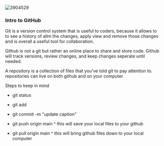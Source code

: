 
![3904529](https://user-images.githubusercontent.com/106101235/169898511-08d2bb3c-57d8-49dc-be08-358037af92e1.png)


### Intro to GitHub

Git is a version control system that is useful to coders, because it allows to to see a history of allm the changes, apply view and remove those changes and is overall a useful tool for collaboration.

Github is not a git but rather an online place to share and store code. Github will track versions, review changes, and keep changes seperate until needed.

A repository is a collection of files that you've told git to pay attention to. repositories can live on both github and on your computer.

Steps to keep in mind
- git status
- git add
- git commit -m "update caption" 
- git push origin main
^ this will save your local files to your github

- git pull origin main 
^ this will bring github files down to your local computer